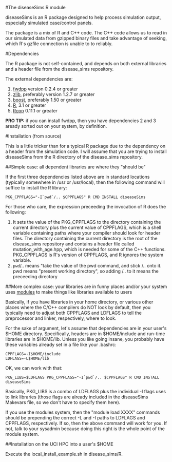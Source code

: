#The diseaseSims R module

diseaseSims is an R package designed to help process simulation output, especially simulated case/control panels.

The package is a mix of R and C++ code.  The C++ code allows us to read in our simulated data from gzipped binary files and take advantage of seeking, which R's gzfile connection is unable to to reliably.

#Dependencies

The R package is not self-contained, and depends on both external libraries and a header file from the disease_sims repository.

The external dependencies are:

1. [fwdpp](https://github.com/molpopgen/fwdpp) version 0.2.4 or greater
2. [zlib](http://zlib.net), preferably version 1.2.7 or greater
3. [boost](http://boost.org), preferably 1.50 or greater
4. [R](http://www.r-project.org), 3.1 or greater
5. [Rcpp](http://cran.r-project.org/web/packages/Rcpp/index.html) 0.11.1 or greater

__PRO TIP:__ if you can install fwdpp, then you have dependencies 2 and 3 aready sorted out on your system, by definition.

#Installation (from source)

This is a little tricker than for a typical R package due to the dependency on a header from the simulation code.  I will assume that you are trying to install diseaseSims from the R directory of the disease_sims repository.

##Simple case: all dependent libraries are where they "should be"

If the first three dependencies listed above are in standard locations (typically somewhere in /usr or /usr/local), then the following command will suffice to install the R library:

```
PKG_CPPFLAGS="-I`pwd`/.. $CPPFLAGS" R CMD INSTALL diseaseSims
```

For those who care, the expression preceeding the invocation of R does the following:

1. It sets the value of the PKG_CPPFLAGS to the directory containing the current directory plus the current value of CPPFLAGS, which is a shell variable containing paths where your compiler should look for header files.  The directory containing the current directory is the root of the disease_sims repository and contains a header file called mutation_with_age.hpp, which is needed for some of the C++ functions.  PKG_CPPFLAGS is R's version of CPPFLAGS, and R ignores the system variable.
2. `pwd`/.. means "take the value of the pwd command, and stick /.. onto it.  pwd means "present working directory", so adding /.. to it means the preceeding directory

##More complex case: your libraries are in funny places and/or your system uses [modules](http://modules.sourceforge.net/) to make things like libraries available to users

Basically, if you have libraries in your home directory, or various other places where the C/C++ compilers do NOT look by default, then you typically need to adjust both CPPFLAGS and LDFLAGS to tell the preprocessor and linker, respectively, where to look.

For the sake of argument, let's assume that dependencies are in your user's $HOME directory.  Specifically, headers are in $HOME/include and run-time libraries are in $HOME/lib.  Unless you like going insane, you probably have these variables already set in a file like your .bashrc:

```
CPPFLAGS=-I$HOME/include 
LDFLAGS=-L$HOME/lib
```

OK, we can work with that:

```
PKG_LIBS=$LDFLAGS PKG_CPPFLAGS="-I`pwd`/.. $CPPFLAGS" R CMD INSTALL diseaseSims
```

Basically, PKG_LIBS is a combo of LDFLAGS plus the individual -l flags uses to link libraries (those flags are already included in the diseaseSims Makevars file, so we don't have to specify them here).

If you use the modules system, then the "module load XXXX" commands should be prepending the correct -L and -I paths to LDFLAGS and CPPFLAGS, respectively.  If so, then the above command will work for you.  If not, talk to your sysadmin because doing this right is the whole point of the module system.

##Installation on the UCI HPC into a user's $HOME

Execute the local_install_example.sh in disease_sims/R.